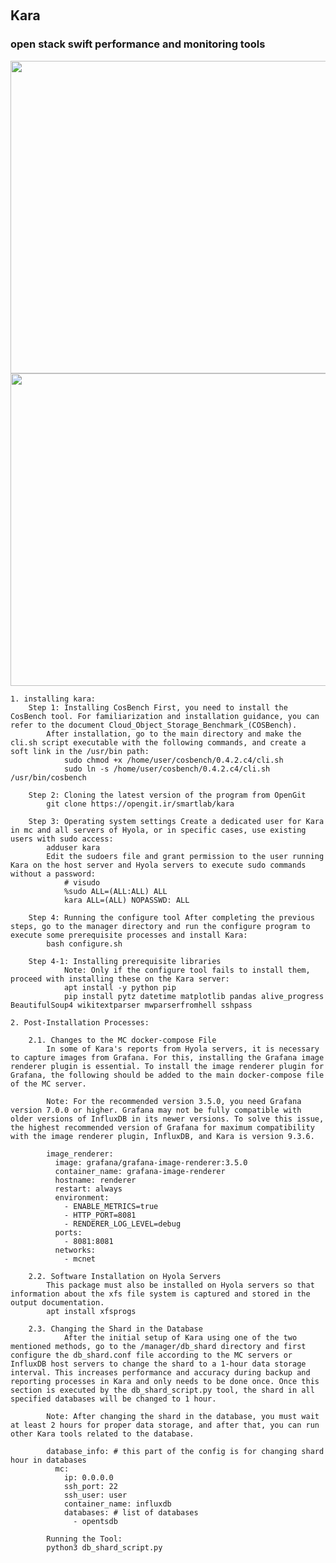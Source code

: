 ‪<h2>Kara</h2>
<h3>open stack swift performance and monitoring tools</h3>
<img src="kara_chart.gif" width="800" height="500"/>
    <img src="kara_tools.gif" width="800" height="500"/>
      
    1. installing kara:
        Step 1: Installing CosBench First, you need to install the CosBench tool. For familiarization and installation guidance, you can refer to the document Cloud_Object_Storage_Benchmark_(COSBench).
            After installation, go to the main directory and make the cli.sh script executable with the following commands, and create a soft link in the /usr/bin path:
                sudo chmod +x /home/user/cosbench/0.4.2.c4/cli.sh
                sudo ln -s /home/user/cosbench/0.4.2.c4/cli.sh /usr/bin/cosbench
      
        Step 2: Cloning the latest version of the program from OpenGit
            git clone https://opengit.ir/smartlab/kara
            
        Step 3: Operating system settings Create a dedicated user for Kara in mc and all servers of Hyola, or in specific cases, use existing users with sudo access:
            adduser kara
            Edit the sudoers file and grant permission to the user running Kara on the host server and Hyola servers to execute sudo commands without a password:
                # visudo
                %sudo ALL=(ALL:ALL) ALL
                kara ALL=(ALL) NOPASSWD: ALL
   
        Step 4: Running the configure tool After completing the previous steps, go to the manager directory and run the configure program to execute some prerequisite processes and install Kara:
            bash configure.sh
            
        Step 4-1: Installing prerequisite libraries
                Note: Only if the configure tool fails to install them, proceed with installing these on the Kara server:
                apt install -y python pip
                pip install pytz datetime matplotlib pandas alive_progress BeautifulSoup4 wikitextparser mwparserfromhell sshpass

    2. Post-Installation Processes:

        2.1. Changes to the MC docker-compose File
            In some of Kara's reports from Hyola servers, it is necessary to capture images from Grafana. For this, installing the Grafana image renderer plugin is essential. To install the image renderer plugin for Grafana, the following should be added to the main docker-compose file of the MC server.
        
            Note: For the recommended version 3.5.0, you need Grafana version 7.0.0 or higher. Grafana may not be fully compatible with older versions of InfluxDB in its newer versions. To solve this issue, the highest recommended version of Grafana for maximum compatibility with the image renderer plugin, InfluxDB, and Kara is version 9.3.6.

            image_renderer:
              image: grafana/grafana-image-renderer:3.5.0
              container_name: grafana-image-renderer
              hostname: renderer
              restart: always
              environment:
                - ENABLE_METRICS=true
                - HTTP_PORT=8081
                - RENDERER_LOG_LEVEL=debug
              ports:
                - 8081:8081
              networks:
                - mcnet
                
        2.2. Software Installation on Hyola Servers
            This package must also be installed on Hyola servers so that information about the xfs file system is captured and stored in the output documentation.
            apt install xfsprogs
            
        2.3. Changing the Shard in the Database
                After the initial setup of Kara using one of the two mentioned methods, go to the /manager/db_shard directory and first configure the db_shard.conf file according to the MC servers or InfluxDB host servers to change the shard to a 1-hour data storage interval. This increases performance and accuracy during backup and reporting processes in Kara and only needs to be done once. Once this section is executed by the db_shard_script.py tool, the shard in all specified databases will be changed to 1 hour.

            Note: After changing the shard in the database, you must wait at least 2 hours for proper data storage, and after that, you can run other Kara tools related to the database.
        
            database_info: # this part of the config is for changing shard hour in databases
              mc:
                ip: 0.0.0.0
                ssh_port: 22
                ssh_user: user
                container_name: influxdb
                databases: # list of databases
                  - opentsdb
              
            Running the Tool:
            python3 db_shard_script.py

    
